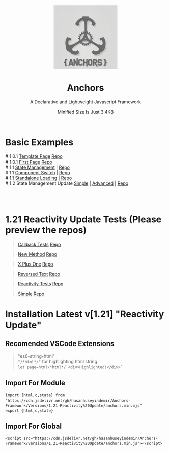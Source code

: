 <div align="center">


<img width="200px" src="https://github.com/HasanHuseyinDemir/Anchors-Framework/blob/master/Images/Anchors2.png">
<h1 align="center">Anchors</h1>
<p align="center">A Declarative and Lightweight Javascript Framework</p>
<p>Minified Size Is Just 3.4KB</p>
<br>

</div>
<h1>Basic Examples</h1>
# 1.0.1 <a href="https://hasanhuseyindemir.github.io/Anchors-Framework/PageTests/Template-Page/">Template Page</a> <a href="https://github.com/HasanHuseyinDemir/Anchors-Framework/tree/master/PageTests/Template-Page">Repo</a>
<br>
# 1.0.1 <a href="https://hasanhuseyindemir.github.io/Anchors-Framework/PageTests/First-Page">First Page</a> <a href="https://github.com/HasanHuseyinDemir/Anchors-Framework/tree/master/PageTests/First-Page">Repo</a><br>
# 1.1 <a href="https://hasanhuseyindemir.github.io/Anchors-Framework/PageTests/04.StateManagement">State Management</a> | <a href="https://github.com/HasanHuseyinDemir/Anchors-Framework/tree/master/PageTests/04.StateManagement">Repo</a><br>
# 1.1 <a href="https://hasanhuseyindemir.github.io/Anchors-Framework/PageTests/05.SwitchComponents/">Component Switch</a> | <a href="https://github.com/HasanHuseyinDemir/Anchors-Framework/tree/master/PageTests/05.SwitchComponents/">Repo</a><br>
# 1.1 <a href="https://hasanhuseyindemir.github.io/Anchors-Framework/PageTests/06.StandAlone/">Standalone Loading</a> | <a href="https://github.com/HasanHuseyinDemir/Anchors-Framework/tree/master/PageTests/06.StandAlone/">Repo</a><br>
# 1.2 State Management Update 
<a href="https://hasanhuseyindemir.github.io/Anchors-Framework/PageTests/07.Setter/simple/">Simple</a> |
<a href="https://hasanhuseyindemir.github.io/Anchors-Framework/PageTests/07.Setter/advanced/">Advanced</a> |
<a href="https://github.com/HasanHuseyinDemir/Anchors-Framework/tree/master/PageTests/07.Setter/">Repo</a><br>

<br><br>

# 1.21 Reactivity Update Tests (Please preview the repos)
> <a href="https://hasanhuseyindemir.github.io/Anchors-Framework/Versions/0-Tests/CallBack/Callback%20Test/">Callback Tests</a> <a href="https://github.com/HasanHuseyinDemir/Anchors-Framework/blob/master/Versions/0-Tests/CallBack/Callback%20Test/">Repo</a> 

> <a href="https://hasanhuseyindemir.github.io/Anchors-Framework/Versions/0-Tests/CallBack/New%20Method/">New Method</a> <a href="https://github.com/HasanHuseyinDemir/Anchors-Framework/tree/master/Versions/0-Tests/CallBack/New%20Method">Repo</a>

> <a href="https://hasanhuseyindemir.github.io/Anchors-Framework/Versions/0-Tests/CallBack/Patterns%20Test/XPlusOne">X Plus One</a> <a href="https://github.com/HasanHuseyinDemir/Anchors-Framework/tree/master/Versions/0-Tests/CallBack/Patterns%20Test/XPlusOne">Repo</a>

> <a href="https://hasanhuseyindemir.github.io/Anchors-Framework/Versions/0-Tests/CallBack/Patterns%20Test/ReversedText">Reversed Text</a> <a href="https://github.com/HasanHuseyinDemir/Anchors-Framework/tree/master/Versions/0-Tests/CallBack/Patterns%20Test/ReversedText">Repo</a>

> <a href="https://hasanhuseyindemir.github.io/Anchors-Framework/Versions/0-Tests/CallBack/Reactivity%20Tests/">Reactivity Tests</a> <a href="https://github.com/HasanHuseyinDemir/Anchors-Framework/tree/master/Versions/0-Tests/CallBack/Reactivity%20Tests">Repo</a>

> <a href="https://hasanhuseyindemir.github.io/Anchors-Framework/Versions/0-Tests/CallBack/Simple/">Simple</a> <a href="https://github.com/HasanHuseyinDemir/Anchors-Framework/tree/master/Versions/0-Tests/CallBack/Simple">Repo</a>

# Installation Latest v[1.21] "Reactivity Update" 

## Recomended VSCode Extensions
> "es6-string-html"<br>
```"/*html*/"``` for highlighting html string<br>
``` let page=html/*html*/`<div>Highlighted!</div>` ```

## Import For Module
```
import {html,c,state} from "https://cdn.jsdelivr.net/gh/hasanhuseyindemir/Anchors-Framework/Versions/1.21-Reactivity%20Update/anchors.min.mjs"
export {html,c,state}
```

## Import For Global 
```
<script src="https://cdn.jsdelivr.net/gh/hasanhuseyindemir/Anchors-Framework/Versions/1.21-Reactivity%20Update/anchors.min.js"></script>
```



